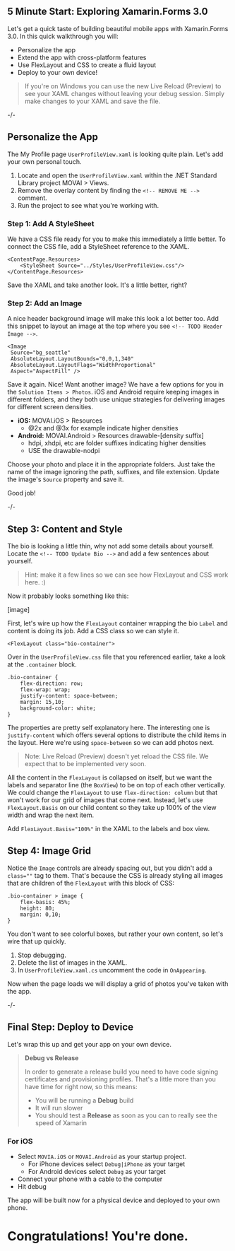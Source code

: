 ## 5 Minute Start: Exploring Xamarin.Forms 3.0

Let's get a quick taste of building beautiful mobile apps with Xamarin.Forms 3.0. In this quick walkthrough you will:

* Personalize the app
* Extend the app with cross-platform features
* Use FlexLayout and CSS to create a fluid layout
* Deploy to your own device!

> If you're on Windows you can use the new Live Reload (Preview) to see your XAML changes without leaving your debug session. Simply make changes to your XAML and save the file. 

-/-
## Personalize the App

The My Profile page `UserProfileView.xaml` is looking quite plain. Let's add your own personal touch.

1. Locate and open the `UserProfileView.xaml` within the .NET Standard Library project MOVAI > Views.
2. Remove the overlay content by finding the `<!-- REMOVE ME -->` comment.
3. Run the project to see what you're working with.


### Step  1: Add A StyleSheet

We have a CSS file ready for you to make this immediately a little better. To connect the CSS file, add a StyleSheet reference to the XAML.

```
<ContentPage.Resources>
    <StyleSheet Source="../Styles/UserProfileView.css"/>
</ContentPage.Resources>
```

Save the XAML and take another look. It's a little better, right?


### Step 2: Add an Image

A nice header background image will make this look a lot better too. Add this snippet to layout an image at the top where you see `<!-- TODO Header Image -->`.

```
<Image 
 Source="bg_seattle"
 AbsoluteLayout.LayoutBounds="0,0,1,340"
 AbsoluteLayout.LayoutFlags="WidthProportional"
 Aspect="AspectFill" />
```

Save it again. Nice! Want another image? We have a few options for you in the `Solution Items > Photos`. iOS and Android require keeping images in different folders, and they both use unique strategies for delivering images for different screen densities.

* **iOS:** MOVAI.iOS > Resources
  * @2x and @3x for example indicate higher densities
* **Android:** MOVAI.Android > Resources drawable-[density suffix]
  * hdpi, xhdpi, etc are folder suffixes indicating higher densities
  * USE the drawable-nodpi

Choose your photo and place it in the appropriate folders.
Just take the name of the image ignoring the path, suffixes, and file extension. Update the image's `Source` property and save it.

Good job!

-/-
## Step 3: Content and Style

The bio is looking a little thin, why not add some details about yourself. Locate the `<!-- TODO Update Bio -->` and add a few sentences about yourself.

> Hint: make it a few lines so we can see how FlexLayout and CSS work here. :)

Now it probably looks something like this:

[image]

First, let's wire up how the `FlexLayout` container wrapping the bio `Label` and content is doing its job. Add a CSS class so we can style it.

```
<FlexLayout class="bio-container">
```

Over in the `UserProfileView.css` file that you referenced earlier, take a look at the `.container` block.

```
.bio-container {
    flex-direction: row;
    flex-wrap: wrap;
    justify-content: space-between;
    margin: 15,10;
    background-color: white;
}
```

The properties are pretty self explanatory here. The interesting one is `justify-content` which offers several options to distribute the child items in the layout. Here we're using `space-between` so we can add photos next.

> Note: Live Reload (Preview) doesn't yet reload the CSS file. We expect that to be implemented very soon.

All the content in the `FlexLayout` is collapsed on itself, but we want the labels and separator line (the `BoxView`) to be on top of each other vertically. We could change the `FlexLayout` to use `flex-direction: column` but that won't work for our grid of images that come next. Instead, let's use `FlexLayout.Basis` on our child content so they take up 100% of the view width and wrap the next item.

Add `FlexLayout.Basis="100%"` in the XAML to the labels and box view.

## Step 4: Image Grid

Notice the `Image` controls are already spacing out, but you didn't add a `class=""` tag to them. That's because the CSS is already styling all images that are children of the `FlexLayout` with this block of CSS:

```
.bio-container > image {
    flex-basis: 45%;
    height: 80;
    margin: 0,10;
}
```

You don't want to see colorful boxes, but rather your own content, so let's wire that up quickly. 

1. Stop debugging.
2. Delete the list of images in the XAML.  
3. In `UserProfileView.xaml.cs` uncomment the code in `OnAppearing`.

Now when the page loads we will display a grid of photos you've taken with the app. 

-/- 
## Final Step: Deploy to Device
Let's wrap this up and get your app on your own device. 

> **Debug vs Release**
> 
> In order to generate a release build you need to have code signing certificates and provisioning profiles. That's a little more than you have time for right now, so this means:
> - You will be running a **Debug** build
> - It will run slower
> - You should test a **Release** as soon as you can to really see the speed of Xamarin

### For iOS

- Select `MOVIA.iOS` or `MOVAI.Android` as your startup project.
    - For iPhone devices select `Debug|iPhone` as your target
    - For Android devices select `Debug` as your target
- Connect your phone with a cable to the computer
- Hit debug

The app will be built now for a physical device and deployed to your own phone.

# Congratulations! You're done.
